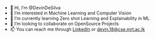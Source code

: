 - 👋 Hi, I’m @DevinDeSilva
- 👀 I’m interested in Machine Learning and Computer Vision
- 🌱 I’m currently learning Zero shot Learning and Explainability in ML
- 💞️ I’m looking to collaborate on OpenSource Projects
- 📫 You can reach me through [LinkedIn](https://www.linkedin.com/in/devinyasithdesilva/) or devin.18@cse.mrt.ac.lk

<!---
DevinDeSilva/DevinDeSilva is a ✨ special ✨ repository because its `README.md` (this file) appears on your GitHub profile.
You can click the Preview link to take a look at your changes.
--->
